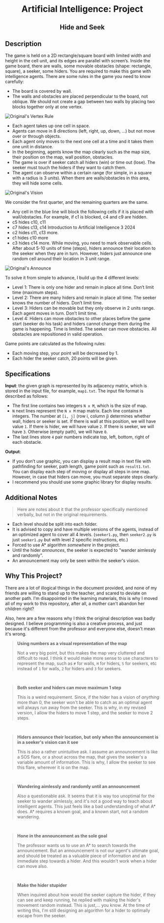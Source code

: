 <div align="center">

# Artificial Intelligence: Project

## Hide and Seek

</div>

## Description

The game is held on a 2D rectangle/square board with limited width and height in the cell
unit, and its edges are parallel with screen’s. Inside the game board, there are walls,
some movable obstacles (shape: rectangle, square), a seeker, some hiders. You are
required to make this game with intelligence agents.
There are some rules in the game you need to know carefully:

- The board is covered by wall.
- The walls and obstacles are placed perpendicular to the board, not oblique. We
  should not create a gap between two walls by placing two blocks together only at
  one vertex.

![Original's Vertex Rule](../resources/ori_vertex.png)

- Each agent takes up one cell in space.
- Agents can move in 8 directions (left, right, up, down, …) but not move over or through objects.
- Each agent only moves to the next one cell at a time and it takes them one unit in
  distance.
- In the beginning, agents know the map clearly such as the map size, their position
  on the map, wall position, obstacles.
- The game is over if seeker catch all hiders (win) or time out (lose). The seeker
  must touch the hiders if they want to catch them.
- The agent can observe within a certain range (for simple, in a square with a radius
  is 3 units). When there are walls/obstacles in this area, they will hide some cells.

![Original's Vision](../resources/ori_vision.png)

We consider the first quarter, and the remaining quarters are the same.

- Any cell in the blue line will block the following cells if it is placed with
  wall/obstacles. For example, if c1 is blocked, c4 and c9 are hidden.
- c5 hides c10, c11
- c7 hides c13, c14
  Introduction to Artificial Intelligence 3
  2024
- c2 hides c11, c13 more.
- c1 hides c10 more
- c3 hides c14 more.
  While moving, you need to mark observable cells.
  After about 5-10 units of time (steps), hiders announce their location to the seeker when
  they are in turn. However, hiders just announce one random cell around their location in
  3 unit range.

![Original's Announce](../resources/ori_announcement.png)

To solve it from simple to advance, I build up the 4 different levels:

- Level 1: There is only one hider and remain in place all time. Don’t limit time
  (maximum steps).
- Level 2: There are many hiders and remain in place all time. The seeker knows
  the number of hiders. Don’t limit time.
- Level 3: Hiders can be movable but they only observe in 2 units range. Each agent
  moves in turn. Don’t limit time.
- Level 4: Hiders can move obstacles to other places before the game start (seeker
  do his task) and hiders cannot change them during the game is happening. Time
  is limited. The seeker can move obstacles. All obstacles are repositioned in valid
  operation.

Game points are calculated as the following rules:

- Each moving step, your point will be decreased by 1.
- Each hider the seeker catch, 20 points will be given.

## Specifications

**Input**: the given graph is represented by its adjacency matrix, which is stored in the
input file, for example, `map1.txt`. The input file format is described as follows:

- The first line contains two integers `N x M`, which is the size of map.
- `N` next lines represent the `N x M` map matrix. Each line contains `M` integers.
  The number at `[i, j]` (row i, column j) determines whether wall, hiders or seeker
  is set. If there is wall at this position, we will have value `1`. If there is hider, we
  will have value `2`. If there is seeker, we will have `3`. Otherwise (empty path), we
  will have `0`.
- The last lines store `4` pair numbers indicate top, left, bottom, right of each
  obstacle.

**Output**:

- If you don’t use graphic, you can display a result map in text file with pathfinding
  for seeker, path length, game point such as `result1.txt`. You can display each
  step of moving or display all steps in one map. However, in case that hiders
  can move, you must separate steps clearly.
- I recommend you should use some graphic library for display results.

## Additional Notes

> Here are notes about it that the professor specifically mentioned verbally, but not in the original requirements.

- Each level should be split into each folder.
- It is advised to copy and have multiple versions of the agents, instead of an optimized agent to cover all 4 levels. (`seeker1.py`, then `seeker2.py` is just `seeker1.py` but with level 2 specific instructions, etc.)
- Forced to use A\* algorithm _somewhere_ in the project.
- Until the hider _announces_, the seeker is expected to "wander aimlessly and randomly".
- An announcement may only be seen within the seeker's vision.

## Why This Project?

There are a lot of illogical things in the document provided, and none of my friends are willing to stand up to the teacher, and scared to deviate on another path. I'm disappointed in the learning materials, this is why I moved all of my work to this repository, after all, a mother can't abandon her children right?

Also, here are a few reasons why I think the original description was badly designed. I believe programming is also a creative process, and just because it's different from the professor and everyone else, doesn't mean it's wrong.

> **Using numbers as a visual representation of the map**
>
> Not a very big point, but this makes the map very cluttered and difficult to read. I think it would make more sense to use characters to represent the map, such as `#` for walls, `H` for hiders, `S` for seekers, etc instead of `1` for walls, `2` for hiders and `3` for seekers.

<br>

> **Both seeker and hiders can move maximum 1 step**
>
> This is a weird requirement. Since, if the hider has a vision of _anything_ more than 0, the seeker won't be able to catch as an optimal agent will always run away from the seeker. This is why, in my revised version, I allow the hiders to move 1 step, and the seeker to move 2 steps.

<br>

> **Hiders announce their location, but only when the announcement is in a seeker's vision can it see**
>
> This is also a rather unintuitive ask. I assume an announcement is like a SOS flare, or a shout across the map, that gives the seeker's a variable amount of information. This is why, I allow the seeker to see this flare, wherever it is on the map.

<br>

> **Wandering aimlessly and randomly until an announcement**
>
> Also a questionable ask. It seems that it is way too unoptimal for the seeker to wander aimlessly, and it's not a good way to teach about intelligent agents. This just feels like a bad understanding of what A\* does. A\* requires a known goal, and a known start, not a random wandering.

<br>

> **Hone in the announcement as the sole goal**
>
> The professor wants us to use an A\* to search towards the announcement. But an announcement is not our agent's ultimate goal, and should be treated as a valuable piece of information and an immediate step towards a hider. And this wouldn't work when a hider can move also.

<br>

> **Make the hider stupider**
>
> When inquired about how would the seeker capture the hider, if they can see and keep running, he replied with making the hider's movement random instead. This is just,... you know. At the time of writing this, I'm still designing an algorithm for a hider to optimally escape from the seeker.
